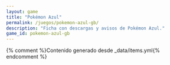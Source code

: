 ```yaml
---
layout: game
title: "Pokémon Azul"
permalink: /juegos/pokemon-azul-gb/
description: "Ficha con descargas y avisos de Pokémon Azul."
game_id: pokemon-azul-gb
---
```


{% comment %}Contenido generado desde _data/items.yml{% endcomment %}
